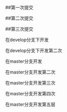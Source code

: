 ##第一次提交


##第二次提交


##第三次提交 

在develop分支下开发


在develop分支下开发第二次

在master分支开发


在master分支开发第二次


在master分支开发第三次

在master分支开发第四次

在master分支开发第五层
